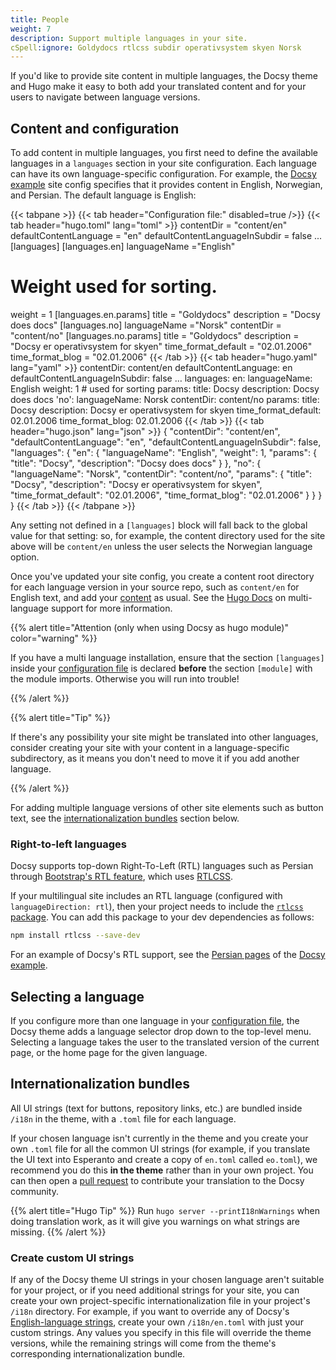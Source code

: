 ```yaml
---
title: People
weight: 7
description: Support multiple languages in your site.
cSpell:ignore: Goldydocs rtlcss subdir operativsystem skyen Norsk
---
```


If you'd like to provide site content in multiple languages, the Docsy theme and
Hugo make it easy to both add your translated content and for your users to
navigate between language versions.

## Content and configuration

To add content in multiple languages, you first need to define the available
languages in a `languages` section in your site configuration. Each language can
have its own language-specific configuration. For example, the [Docsy example]
site config specifies that it provides content in English, Norwegian, and
Persian. The default language is English:

<!-- prettier-ignore-start -->
{{< tabpane >}}
{{< tab header="Configuration file:" disabled=true />}}
{{< tab header="hugo.toml" lang="toml" >}}
contentDir = "content/en"
defaultContentLanguage = "en"
defaultContentLanguageInSubdir = false
...
[languages]
[languages.en]
languageName ="English"
# Weight used for sorting.
weight = 1
[languages.en.params]
title = "Goldydocs"
description = "Docsy does docs"
[languages.no]
languageName ="Norsk"
contentDir = "content/no"
[languages.no.params]
title = "Goldydocs"
description = "Docsy er operativsystem for skyen"
time_format_default = "02.01.2006"
time_format_blog = "02.01.2006"
{{< /tab >}}
{{< tab header="hugo.yaml" lang="yaml" >}}
contentDir: content/en
defaultContentLanguage: en
defaultContentLanguageInSubdir: false
…
languages:
  en:
    languageName: English
    weight: 1 # used for sorting
    params:
      title: Docsy
      description: Docsy does docs
  'no':
    languageName: Norsk
    contentDir: content/no
    params:
      title: Docsy
      description: Docsy er operativsystem for skyen
      time_format_default: 02.01.2006
      time_format_blog: 02.01.2006
{{< /tab >}}
{{< tab header="hugo.json" lang="json" >}}
{
  "contentDir": "content/en",
  "defaultContentLanguage": "en",
  "defaultContentLanguageInSubdir": false,
  "languages": {
    "en": {
      "languageName": "English",
      "weight": 1,
      "params": {
        "title": "Docsy",
        "description": "Docsy does docs"
      }
  },
    "no": {
      "languageName": "Norsk",
      "contentDir": "content/no",
      "params": {
        "title": "Docsy",
        "description": "Docsy er operativsystem for skyen",
        "time_format_default": "02.01.2006",
        "time_format_blog": "02.01.2006"
      }
    }
  }
}
{{< /tab >}}
{{< /tabpane >}}
<!-- prettier-ignore-end -->

Any setting not defined in a `[languages]` block will fall back to the global
value for that setting: so, for example, the content directory used for the site
above will be `content/en` unless the user selects the Norwegian language
option.

Once you've updated your site config, you create a content root directory for
each language version in your source repo, such as `content/en` for English
text, and add your [content](/docs/adding-content/content/) as usual. See the
[Hugo Docs](https://gohugo.io/content-management/multilingual) on multi-language
support for more information.

{{% alert title="Attention (only when using Docsy as hugo module)" color="warning" %}}

If you have a multi language installation, ensure that the section `[languages]`
inside your
[configuration file](https://gohugo.io/getting-started/configuration/#configuration-file)
is declared **before** the section `[module]` with the module imports. Otherwise
you will run into trouble!

{{% /alert %}}

{{% alert title="Tip" %}}

If there's any possibility your site might be translated into other languages,
consider creating your site with your content in a language-specific
subdirectory, as it means you don't need to move it if you add another language.

{{% /alert %}}

For adding multiple language versions of other site elements such as button
text, see the [internationalization bundles](#internationalization-bundles)
section below.

### Right-to-left languages

Docsy supports top-down Right-To-Left (RTL) languages such as Persian through
[Bootstrap's RTL feature][bs-rtl], which uses [RTLCSS].

If your multilingual site includes an RTL language (configured with
`languageDirection: rtl`), then your project needs to include the [`rtlcss`
package]. You can add this package to your dev dependencies as follows:

```sh
npm install rtlcss --save-dev
```

For an example of Docsy's RTL support, see the [Persian pages] of the [Docsy
example].

[bs-rtl]: https://getbootstrap.com/docs/5.3/getting-started/rtl/
[RTLCSS]: https://rtlcss.com/
[`rtlcss` package]: https://www.npmjs.com/package/rtlcss
[Persian pages]: https://example.docsy.dev/fa/

## Selecting a language

If you configure more than one language in your
[configuration file](https://gohugo.io/getting-started/configuration/#configuration-file),
the Docsy theme adds a language selector drop down to the top-level menu.
Selecting a language takes the user to the translated version of the current
page, or the home page for the given language.

## Internationalization bundles

All UI strings (text for buttons, repository links, etc.) are bundled inside
`/i18n` in the theme, with a `.toml` file for each language.

If your chosen language isn't currently in the theme and you create your own
`.toml` file for all the common UI strings (for example, if you translate the UI
text into Esperanto and create a copy of `en.toml` called `eo.toml`), we
recommend you do this **in the theme** rather than in your own project. You can
then open a
[pull request](https://docs.github.com/en/pull-requests/collaborating-with-pull-requests/proposing-changes-to-your-work-with-pull-requests/creating-a-pull-request)
to contribute your translation to the Docsy community.

{{% alert title="Hugo Tip" %}} Run `hugo server --printI18nWarnings` when doing
translation work, as it will give you warnings on what strings are missing.
{{% /alert %}}

### Create custom UI strings

If any of the Docsy theme UI strings in your chosen language aren't suitable for
your project, or if you need additional strings for your site, you can create
your own project-specific internationalization file in your project's `/i18n`
directory. For example, if you want to override any of Docsy's
[English-language strings](https://github.com/google/docsy/blob/main/i18n/en.toml),
create your own `/i18n/en.toml` with just your custom strings. Any values you
specify in this file will override the theme versions, while the remaining
strings will come from the theme's corresponding internationalization bundle.

[Docsy example]: https://example.docsy.dev/
